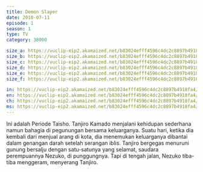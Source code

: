 ```yaml
---
title: Demon Slayer
date: 2010-07-11
episode: 1
season: 1
type: TV
category: 38000

size_a: https://vuclip-eip2.akamaized.net/b83024efff4596c4dc2c8897b4918fa4/vp63207_V20200929100606/hlsc_e2931_2.m3u8
size_b: https://vuclip-eip2.akamaized.net/b83024efff4596c4dc2c8897b4918fa4/vp63207_V20200929100606/hlsc_e2931_3.m3u8
size_c: https://vuclip-eip2.akamaized.net/b83024efff4596c4dc2c8897b4918fa4/vp63207_V20200929100606/hlsc_e2931_4.m3u8
size_d: https://vuclip-eip2.akamaized.net/b83024efff4596c4dc2c8897b4918fa4/vp63207_V20200929100606/hlsc_e2931_5.m3u8
size_e: https://vuclip-eip2.akamaized.net/b83024efff4596c4dc2c8897b4918fa4/vp63207_V20200929100606/hlsc_e2931_6.m3u8
size_f: https://vuclip-eip2.akamaized.net/b83024efff4596c4dc2c8897b4918fa4/vp63207_V20200929100606/hlsc_e2931_7.m3u8

in: https://vuclip-eip2.akamaized.net/b83024efff4596c4dc2c8897b4918fa4/id.vtt
en: https://vuclip-eip2.akamaized.net/b83024efff4596c4dc2c8897b4918fa4/en.vtt
ch: https://vuclip-eip2.akamaized.net/b83024efff4596c4dc2c8897b4918fa4/zh-TW.vtt
ms: https://vuclip-eip2.akamaized.net/b83024efff4596c4dc2c8897b4918fa4/ms.vtt
---
```

Ini adalah Periode Taisho. Tanjiro Kamado menjalani kehidupan sederhana namun bahagia di pegunungan bersama keluarganya. Suatu hari, ketika dia kembali dari menjual arang di kota, dia menemukan keluarganya dibantai dalam genangan darah setelah serangan iblis. Tanjiro bergegas menuruni gunung bersalju dengan satu-satunya yang selamat, saudara perempuannya Nezuko, di punggungnya. Tapi di tengah jalan, Nezuko tiba-tiba menggeram, menyerang Tanjiro.
